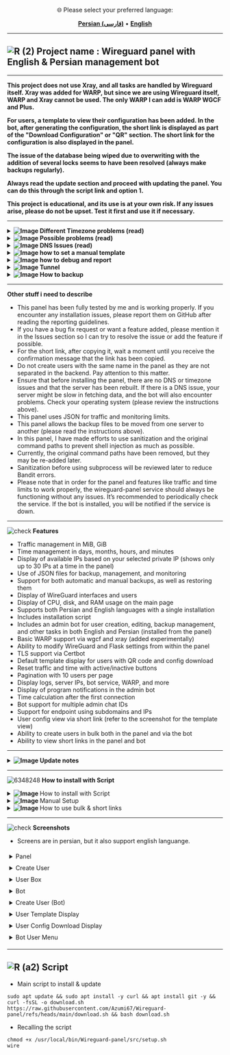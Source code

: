 <div align="center">

🌐 Please select your preferred language:

**[Persian (فارسی)](https://github.com/Azumi67/Wireguard-panel/blob/main/README.md)** • **[English](https://github.com/Azumi67/Wireguard-panel/blob/main/README-en.md)**

</div>

------------------------
![R (2)](https://github.com/Azumi67/PrivateIP-Tunnel/assets/119934376/a064577c-9302-4f43-b3bf-3d4f84245a6f)
Project name : Wireguard panel with English & Persian management bot
---------------------------------------------------------------
----------------------------------

**This project does not use Xray, and all tasks are handled by Wireguard itself. Xray was added for WARP, but since we are using Wireguard itself, WARP and Xray cannot be used. The only WARP I can add is WARP WGCF and Plus.**

**For users, a template to view their configuration has been added. In the bot, after generating the configuration, the short link is displayed as part of the "Download Configuration" or "QR" section. The short link for the configuration is also displayed in the panel.**

**The issue of the database being wiped due to overwriting with the addition of several locks seems to have been resolved (always make backups regularly).**

**Always read the update section and proceed with updating the panel. You can do this through the script link and option 1.**

**This project is educational, and its use is at your own risk. If any issues arise, please do not be upset. Test it first and use it if necessary.**

--------

 <div align="left">
  <details>
    <summary><strong><img src="https://github.com/user-attachments/assets/bf3c8113-cdd1-4c57-a744-796d7530d565" alt="Image"> Different Timezone problems (read)</strong></summary>

------------------------------------ 

- If you have installed an optimizer and the time and usage calculation stops, it is likely due to two conflicting timezones in your system. Until this is resolved, the issue will not be fixed.
- You need to use the following commands to synchronize your timezone and local time.
- After syncing, you should reset the panel.
  
```
cat /etc/timezone
you should see something like this : Etc/UTC, Europe/Berlin
ls -l /etc/localtime
you will see something like this :  /usr/share/zoneinfo/Europe/Berlin
there is a difference between then and it should be fixed 
echo "Europe/Berlin" | sudo tee /etc/timezone
sudo dpkg-reconfigure -f noninteractive tzdata
cat /etc/timezone
ls -l /etc/localtime
make sure that both of timezone are similar.
timedatectl
you are good to go, reset the wireguard panel
```

------------------------------------ 

  </details>
</div>
 <div align="left">
  <details>
    <summary><strong><img src="https://github.com/user-attachments/assets/0ddf06f0-04c1-4d5a-bbb8-d784015e93d2" alt="Image"> Possible problems (read)</strong></summary>

------------------------------------ 

  - If your server has DNS issues, first resolve those or use a server and OS that do not have such issues. You can even remove the DNS settings from the Wireguard configuration.
  - It is recommended to use Debian 12. I didn't have any issues on Debian 12 and AMD.
  - Do not create two users with the same name on the same interface.
  - Always check the logs if you encounter any issues, or change the debug option in `config.yaml` to true.
  - If your service stops working after a reset, the issue is likely with the virtual environment. The `venv` folder is located in `/usr/local/bin/Wireguard-panel/src`. Fix the issue there.
  - If you are using an OS that has issues with `iproute` and `wireguard-tools`, make sure those issues are resolved. This panel uses the main command paths located in `/sbin`. Below are some examples. If this becomes too troublesome, let me know, and I can remove the main path to fix the issue. However, this shouldn't cause problems on most OS.
  - For now, I have removed the main command paths, and this will be reviewed in Bandit to see what happens later.
  - You should note that I have not tested the panel on mobile devices. You may encounter issues, so it is recommended to connect using a computer or use the bot on mobile.
  - Start your WireGuard configuration from `wg0.conf` and avoid using random names.
  - Don’t forget your username and password, and make sure to use the "Remember Me" option.
  - Be sure to check your installed OS for such issues, as the panel will not work if those problems exist.
  - If others wish, they can test other OS versions and add them to the panel.
  - The panel will not cause interference with your tunnel. Use local IPs along with the tunnel. Make sure to clear the cache and data storage on your mobile client, as the tunnel may not work in such cases.
  - Use local IPs if there are restrictions on your server. For example, Geneve - Local Script Link: https://github.com/Azumi67/6TO4-GRE-IPIP-SIT
  - After updating the panel, always reset the panel. The update process is to run the script with option 10, or download the script and execute it on the server with option 1. After the update finishes, please reset both the panel and the bot.
  

------------------------------------ 

  </details>
</div>

 <div align="left">
  <details>
    <summary><strong><img src="https://github.com/user-attachments/assets/0ddf06f0-04c1-4d5a-bbb8-d784015e93d2" alt="Image"> DNS Issues (read)</strong></summary>

------------------------------------ 

- If your server has DNS issues, both the panel's performance will degrade and the bot will stop working. I have removed the DNS section from the script.
- If your server has DNS issues, you can use an optimizer.
- On Debian 12 and Ubuntu 24 servers, you can use the following commands:

<div align="left">
  
```
sudo nano /etc/systemd/resolved.conf
## add these inside it##
[Resolve]
DNS=1.1.1.1 8.8.8.8
FallbackDNS=1.0.0.1 8.8.4.4
### now Ctrl + x , y to save ###

sudo systemctl restart systemd-resolved
sudo rm /etc/resolv.conf
sudo ln -s /run/systemd/resolve/resolv.conf /etc/resolv.conf
cat /etc/resolv.conf

```
- If your /etc/resolv.conf configuration is reset every few minutes, you can use a cron job to handle this.

```
crontab -e
* * * * * echo -e "nameserver 1.1.1.1\nnameserver 1.0.0.1" > /etc/resolv.conf

```

- If your issue is not resolved even after using the optimizer, clearing WireGuard's DNS, using systemd-resolve, and setting up a cron job, you should consider changing your server. Preferably, use Debian 12 AMD.
- I haven’t encountered any issues on the DigitalOcean servers I’ve tested so far.


------------------------------------ 

</details>
</div>

 <div align="left">
  <details>
    <summary><strong><img src="https://github.com/user-attachments/assets/79ca8970-1e05-4e60-bc7c-aa12f3573bbc" alt="Image"> how to set a manual template</strong></summary>

------------------------------------ 
- In the Peers section, there is a default template. You can use your own custom template.
- Create a template with dimensions of 430 by 500 and place it in the directory `/usr/local/bin/Wireguard-panel/src/static/images` with the name `template.jpg`.
- Reset the panel. From now on, your custom template will be displayed.

------------------------------------ 

</details>
</div>

 <div align="left">
  <details>
    <summary><strong><img src="https://github.com/user-attachments/assets/dbbc44c0-06c0-405d-80f8-fb8c3a79a874" alt="Image"> how to debug and report</strong></summary>

------------------------------------ 

- If you had a problem, you can use these commands to find them and report or fix it by yourself.
  
```
systemctl status wireguard-panel
systemctl stop wireguard-panel
---------------------------------------
## change debug=false >> debug=true

nano /usr/local/bin/Wireguard-panel/src/config.yaml
/usr/local/bin/Wireguard-panel/src/venv/bin/python3 /usr/local/bin/Wireguard-panel/src/app.py
```
  
- for bot, it is the same
  
```
systemctl status telegram-bot-en
systemctl stop telegram-bot-en
/usr/local/bin/Wireguard-panel/src/venv/bin/python /usr/local/bin/Wireguard-panel/src/telegram/robot.py

```
 
- after the problem is fixed, just reset the wireguard panel

---------------

</details>
</div>


 <div align="left">
  <details>
    <summary><strong><img src="https://github.com/user-attachments/assets/1bd45cc6-b800-40b1-a94d-03ed1dac6ce5" alt="Image"> Tunnel</strong></summary>

------------------------------------ 
- I personally use a local IP with my own port forwarding program (for personal use): https://github.com/Azumi67/proxyforwarder
- You can use local IP and dokodemo as well.
- Port forwarding might not be useful for your case. Therefore, you can use reverse proxies like frp, backhaul, or even tunnels like udp2raw and Chisel.
- For local IP, you can use this script: https://github.com/Azumi67/6TO4-GRE-IPIP-SIT
- If you still face issues, you should do a few things. Test the tunnel with the optimizer and also keep an eye on the ufw firewall.
- Be aware that sometimes the WireGuard client on your computer or mobile can cause 92B to get stuck. Restart your computer and clear the date storage and cache on your mobile.
- If you still have issues, you should change your external server. After that, your problem should be solved.
- Most of the WireGuard tunnel issues are summarized in these points.



</details>
</div>
<div align="left">
  <details>
    <summary><strong><img src="https://github.com/user-attachments/assets/5ca10d06-15c9-45b6-99d0-498bf4e80c9c" alt="Image"> How to backup</strong></summary>

------------------------------------ 
- Create a manual backup from the panel or bot. This will be saved as manualbackup.zip in the backups folder.
- This file backs up the contents of the wg interface and the database.
- If you install the panel again, place this file in the backups folder and restore it using the bot or the panel. There is an option with this name in both the panel and the bot.
- Another method for restoring user backups is to open this zip file and copy the contents of wg0.conf or wg1.conf into the /etc/wireguard folder, and the db folder into /usr/local/bin/Wireguard-panel/src/db.
- Alternatively, you can copy the entire panel to your computer. It’s better to test these methods beforehand so you are familiar with how they work.
- After restoring the backup, you must restart the panel service (wireguard-panel) and the bot. All interfaces must also be disabled and re-enabled once.
- Make backups reguraly.



</details>
</div>

-------------------

**Other stuff i need to describe**

- This panel has been fully tested by me and is working properly. If you encounter any installation issues, please report them on GitHub after reading the reporting guidelines.
- If you have a bug fix request or want a feature added, please mention it in the Issues section so I can try to resolve the issue or add the feature if possible.
- For the short link, after copying it, wait a moment until you receive the confirmation message that the link has been copied.
- Do not create users with the same name in the panel as they are not separated in the backend. Pay attention to this matter.
- Ensure that before installing the panel, there are no DNS or timezone issues and that the server has been rebuilt. If there is a DNS issue, your server might be slow in fetching data, and the bot will also encounter problems. Check your operating system (please review the instructions above).
- This panel uses JSON for traffic and monitoring limits.
- This panel allows the backup files to be moved from one server to another (please read the instructions above).
- In this panel, I have made efforts to use sanitization and the original command paths to prevent shell injection as much as possible.
- Currently, the original command paths have been removed, but they may be re-added later.
- Sanitization before using subprocess will be reviewed later to reduce Bandit errors.
- Please note that in order for the panel and features like traffic and time limits to work properly, the wireguard-panel service should always be functioning without any issues. It’s recommended to periodically check the service. If the bot is installed, you will be notified if the service is down.



----------------------------------

![check](https://github.com/Azumi67/PrivateIP-Tunnel/assets/119934376/13de8d36-dcfe-498b-9d99-440049c0cf14)
**Features**

- Traffic management in MiB, GiB
- Time management in days, months, hours, and minutes
- Display of available IPs based on your selected private IP (shows only up to 30 IPs at a time in the panel)
- Use of JSON files for backup, management, and monitoring
- Support for both automatic and manual backups, as well as restoring them
- Display of WireGuard interfaces and users
- Display of CPU, disk, and RAM usage on the main page
- Supports both Persian and English languages with a single installation
- Includes installation script
- Includes an admin bot for user creation, editing, backup management, and other tasks in both English and Persian (installed from the panel)
- Basic WARP support via wgcf and xray (added experimentally)
- Ability to modify WireGuard and Flask settings from within the panel
- TLS support via Certbot
- Default template display for users with QR code and config download
- Reset traffic and time with active/inactive buttons
- Pagination with 10 users per page
- Display logs, server IPs, bot service, WARP, and more
- Display of program notifications in the admin bot
- Time calculation after the first connection
- Bot support for multiple admin chat IDs
- Support for endpoint using subdomains and IPs
- User config view via short link (refer to the screenshot for the template view)
- Ability to create users in bulk both in the panel and via the bot
- Ability to view short links in the panel and bot


-------
  <div align="left">
  <details>
    <summary><strong><img src="https://github.com/Azumi67/Rathole_reverseTunnel/assets/119934376/3cfd920d-30da-4085-8234-1eec16a67460" alt="Image"> Update notes</strong></summary>
  
------------------------------------ 

- The Persian and English bots have been updated to support compact mode menus.
- The update script has been modified to trigger with the `wire` command.
- Updated `app.py` for redirecting the registration page to login if a username and password exist (thanks to opiran for mentioning this).
- Updated `script-fa.js` to fix the issue of refreshing the peer list when filters are active.
- The issue with the panel not loading due to the addition of the `pytz` module has been fixed.
- The main command paths have been removed temporarily, and this topic is considered for review in Bandit to see how it evolves.
- The update script now supports panel updates via either `download.sh` or `wire` (added experimentally).
- For the bot: Only the admin chat ID will have access to the bot.
- For the bot: Peer creation information has been made more complete, with `mtu` added.
- For the bot: The "first usage" section calculates time after the first connection.
- For the bot: Fixed the `mtu` issue in the settings.
- The update now supports multiple admin chat IDs. Use commas, like `674565756, 6545675`.
- The update adds support for subdomains instead of using an IP.
- The `telegram.yaml` file has been updated for encryption.
- An update has been added for disabling/enabling notifications based on the health status of `app.py`.
- Pagination has been updated to avoid returning to the first page.
- The issue with the Persian bot disappearing has been fixed.
- The `keepalive` feature has been added to the bot.
- The update for available IPs in the bot now works correctly, showing available IPs.
- Timezone update has been implemented in `app.py`.
- The issue with deleting peers from the main page has been fixed.
- `app.py` has been updated to monitor traffic so that usage doesn’t reset after server reboot.
- Mismatches in the JSON file have been fixed.
- The issue with resetting and not editing interfaces other than the default has been resolved.
- The bot now includes additional information for downloading config files and QR codes.
- The script update ensures that your templates won't be overwritten. Update via the script inside GitHub (make sure to reset the panel and bot after updating).
- The bot now correctly resets traffic and usage.
- The bot will display the contents of the `conf` file underneath it.
- Temporarily added `tmp` before saving to the JSON files and locked the monitor and decrement functions to see if this resolves the issue of JSON files being deleted.
- An update has been added to prevent showing users from an interface when pagination is used.
- A checkbox has been added for activation when `geosites` are present.
- A lock has been added to all paths that write the JSON file to ensure the proper sequence of commands (may take time due to the lock).
- The update for blocking users after expiration now works correctly.
- The config view template for users has been added. After creating the config in the bot, the short link to the config will be visible in the config download or QR section. It will be shown separately in both.
- Fixed issues with short links and the time not displaying correctly in the template.
- Fixed the issue with user display limits.
- Updated the template to properly show remaining time and volume.
- Pagination update: Added transition animation for the WireGuard config and pagination.
- Added an update for deletion: If a user isn’t found on the page, it returns to the previous page. If the user is found, it stays on the same page. The same applies to editing a user.
- The toggle peer update now resets traffic properly, by first deleting the public key before adding it again. Previously, traffic was reset but didn’t work with toggle peer.
- Update for the panel and bot to support bulk user creation. A `-1` is appended to each user’s name.
- The update for the short link in the panel allows users to copy their short link if available. Wait a moment to receive the confirmation message in the panel after copying.



</details>
</div>

----------------------

![6348248](https://github.com/Azumi67/PrivateIP-Tunnel/assets/119934376/398f8b07-65be-472e-9821-631f7b70f783)
**How to install with Script**
 <div align="left">
  <details>
    <summary><strong><img src="https://github.com/Azumi67/Rathole_reverseTunnel/assets/119934376/fcbbdc62-2de5-48aa-bbdd-e323e96a62b5" alt="Image"> </strong>How to install with Script</summary>

------------------------------------ 

- Run the script first
 
```
sudo apt update && sudo apt install -y curl && apt install git -y && curl -fsSL -o download.sh https://raw.githubusercontent.com/Azumi67/Wireguard-panel/refs/heads/main/download.sh && bash download.sh
```


<p align="left">
  <img src="https://github.com/user-attachments/assets/3c70376b-330b-4ffe-b8f2-60ed18f80a30" alt="Image" />
</p>


- First install everything until you reach number 4

<p align="left">
  <img src="https://github.com/user-attachments/assets/9a7379c1-f19d-491d-847d-de5342f2c218" alt="Image" />
</p>

- First, enter the port for your panel, and adjust other settings based on available resources if necessary, or proceed with the default settings to the next step.
- Enter the program's password key.
- If you need TLS, enter "yes"; if you don't need it, enter "No" to use without TLS.
- If you enter "yes" for TLS, you will need to provide your subdomain and email. Make sure that your subdomain's DNS is correctly linked to your server's IP.
- If you encounter installation issues, manually install Certbot and then return to this step.
- If you're not using TLS, your dashboard address will be `http://publicip:port/home`; if using TLS, it will be `https://subdomain:port/home`.

<p align="left">
  <img src="https://github.com/user-attachments/assets/5f861a94-bb47-4cd2-82ef-cf8c6d78a85c" alt="Image" />
</p>

- The next step is setting up the WireGuard configuration.
- Always start with the `wg0` configuration, followed by `wg1` and `wg2`.
- The private IP should be version 4, and there is no need for an IPv6 address.
- Enter the port and other required details.
- If you are using a firewall, make sure to open the port and the private IP range.

<p align="left">
  <img src="https://github.com/user-attachments/assets/c4ce3873-ebd3-435e-8a66-d66a9cf9f260" alt="Image" />
</p>

- This step is for instructional purposes and is only done after installing the script and inside the panel. Please note that to use the bot in English, first change the panel's language to English, then install the bot. The same applies for Persian.
- You can install the bot from within the panel. As seen in the screenshot, enter the bot token you received from @BotFather.
- The address of the page will depend on whether you're using TLS or not. If you're not using TLS, it should be `http://publicip:port`, and if you're using TLS, it should be `https://subdomain:port`.
- The next section is the API key that you received from the panel.
- The next section is the admin chat ID of the bot you created inside BotFather. You can find this by using @userinfobot to get your bot's ID.
- To add multiple admin chat IDs, just enter them separated by commas, like this: `676676767, 67676767` (use commas as shown).
- Please use only one bot, either Persian or English.
- Then, install options 6 and 7 of the script, and your panel will be ready.
- On the main page, you'll see your dashboard address.


------------------

  </details>
</div>  

 <div align="left">
  <details>
    <summary><strong><img src="https://github.com/Azumi67/Rathole_reverseTunnel/assets/119934376/fcbbdc62-2de5-48aa-bbdd-e323e96a62b5" alt="Image"> </strong>Manual Setup</summary>

------------------------------------ 

- اجرای دستورات

<div align="left">
  
```
sudo apt update && sudo apt install git -y
cd /usr/local/bin
sudo git clone https://github.com/Azumi67/Wireguard-panel.git
cd /usr/local/bin/Wireguard-panel

sudo apt install -y python3 python3-pip python3-venv git redis nftables iptables wireguard-tools iproute2 \
    fonts-dejavu certbot curl software-properties-common wget

sudo systemctl enable redis-server.service
sudo systemctl start redis-server.service
sudo systemctl status redis-server.service

# creating env

python3 --version
sudo apt update && sudo apt install python3 python3-pip python3-venv
python3 -m venv /usr/local/bin/Wireguard-panel/src/venv
source /usr/local/bin/Wireguard-panel/src/venv/bin/activate
pip install --upgrade pip
pip install python-dotenv python-telegram-bot aiohttp matplotlib qrcode "python-telegram-bot[job-queue]" pyyaml flask-session Flask SQLAlchemy Flask-Limiter Flask-Bcrypt Flask-Caching jsonschema psutil pytz requests pynacl apscheduler redis werkzeug jinja2 fasteners gunicorn pexpect cryptography Pillow arabic-reshaper python-bidi

sudo apt-get install -y libsystemd-dev
deactivate

# permissions

chmod 644 /usr/local/bin/Wireguard-panel/src/config.yaml
chmod -R 600 /usr/local/bin/Wireguard-panel/src/db
chmod -R 700 /usr/local/bin/Wireguard-panel/src/backups
chmod 644 /usr/local/bin/Wireguard-panel/src/telegram/telegram.yaml
chmod 644 /usr/local/bin/Wireguard-panel/src/telegram/config.json
chmod 644 /usr/local/bin/Wireguard-panel/src/install_progress.json
chmod 644 /usr/local/bin/Wireguard-panel/src/api.json
chmod 744 /usr/local/bin/Wireguard-panel/src/install_telegram.sh
chmod 744 /usr/local/bin/Wireguard-panel/src/install_telegram-fa.sh
chmod -R 644 /usr/local/bin/Wireguard-panel/src/static/fonts
chmod -R 644 /usr/local/bin/Wireguard-panel/src/telegram/static/fonts
chmod -R 755 /etc/wireguard

```

- Flask & gunicorn configuration :

```
nano /usr/local/bin/Wireguard-panel/src/config.yaml

###
flask:
  port: 8443
  tls: true
  cert_path: "/etc/letsencrypt/live/subdomain.com/fullchain.pem"
  key_path: "/etc/letsencrypt/live/subdomain.com/privkey.pem"
  secret_key: "azumi"
  debug: false

gunicorn:
  workers: 2
  threads: 1
  loglevel: "info"
  timeout: 120
  accesslog: ""
  errorlog: ""

wireguard:
  config_dir: "/etc/wireguard"
##

```

- Wireguard configuration :

```
nano /etc/wireguard/wg0.conf

##
[Interface]
Address = 166.66.66.1/25
ListenPort = 20821
PrivateKey = aBY+lbhuOlBknLDDi2MbI11LZKEDGOSsvIbWQDuCSX0=
MTU = 1380
DNS = 1.1.1.1

PostUp = iptables -I INPUT -p udp --dport 20821 -j ACCEPT
PostUp = iptables -I FORWARD -i eth0 -o wg0 -j ACCEPT
PostUp = iptables -I FORWARD -i wg0 -j ACCEPT
PostUp = iptables -t nat -A POSTROUTING -o eth0 -j MASQUERADE

PostDown = iptables -D INPUT -p udp --dport 20821 -j ACCEPT
PostDown = iptables -D FORWARD -i eth0 -o wg0 -j ACCEPT
PostDown = iptables -D FORWARD -i wg0 -j ACCEPT
PostDown = iptables -t nat -D POSTROUTING -o eth0 -j MASQUERADE

##

Commands for generating private & pub key :
wg genkey | tee privatekey
cat privatekey | wg pubkey > publickey


```

- Wireguard panel service
```
nano /etc/systemd/system/wireguard-panel.service

##
[Unit]
Description=Wireguard Panel
After=network.target

[Service]
User=root
WorkingDirectory=/usr/local/bin/Wireguard-panel/src
ExecStart=/usr/local/bin/Wireguard-panel/src/venv/bin/python3 /usr/local/bin/Wireguard-panel/src/app.py
Restart=always
Environment=PATH=/usr/local/bin/Wireguard-panel/src/venv/bin:/usr/local/sbin:/usr/local/bin:/usr/sbin:/usr/bin:/sbin:/bin
Environment=LANG=en_US.UTF-8
Environment=LC_ALL=en_US.UTF-8

[Install]
WantedBy=multi-user.target

##
```
------------------------------------ 

  </details>
</div>  
<div align="left">
  <details>
    <summary><strong><img src="https://github.com/Azumi67/Rathole_reverseTunnel/assets/119934376/fcbbdc62-2de5-48aa-bbdd-e323e96a62b5" alt="Image"> </strong>How to use bulk & short links</summary>

------------------------------------ 

- To create a user, follow the same process as before, but at the bottom, check the "Add in bulk" box and enter the number of users (should not exceed 50, for example, 10 is good).
- First, give the username, for example, "azumi," then select the user's private IP, and choose the other options as before. Make sure to check the "Add in bulk" box and specify the number of users.
- To display the short link, click on the link and wait for the confirmation message. If the short link exists, you will receive a "success" message.
- The same applies for the bot.
- Click on "bulk," then enter the number of users and the name.


------------------------------------ 

  </details>
</div>  

---------------
![check](https://github.com/user-attachments/assets/723872d1-1594-4d31-b48b-2b1c41adfaa9)
**Screenshots**

- Screens are in persian, but it also support english languange.

<div style="direction: ltr; text-align: left;">
  <details>
    <summary style="font-size: 14px; padding: 5px;">Panel</summary>
    <p style="margin: 0; text-align: left;">
     <p align="left">
      <img src="https://github.com/user-attachments/assets/cb754472-6a4a-4511-acde-b037737b600f" alt="menu screen" style="max-width: 100px; height: auto;" />
    </p>
  </details>

  <details>
    <summary style="font-size: 14px; padding: 5px;">Create User</summary>
    <p style="margin: 0; text-align: left;">
     <p align="left">
      <img src="https://github.com/user-attachments/assets/d8b799b5-8825-4079-bfbb-e68c9fa1c7c5" alt="menu screen" style="max-width: 100px; height: auto;" />
    </p>
  </details>

  <details>
    <summary style="font-size: 14px; padding: 5px;">User Box</summary>
    <p style="margin: 0; text-align: left;">
     <p align="left">
      <img src="https://github.com/user-attachments/assets/ec328904-6e78-4536-a08b-600f3a0c6a64" alt="menu screen" style="max-width: 100px; height: auto;" />
    </p>
  </details>

  <details>
    <summary style="font-size: 14px; padding: 5px;">Bot</summary>
    <p style="margin: 0; text-align: left;">
     <p align="left">
      <img src="https://github.com/user-attachments/assets/33a595b4-8667-4507-a181-764101d6924f" alt="menu screen" style="max-width: 100px; height: auto;" />
    </p>
  </details>

  <details>
    <summary style="font-size: 14px; padding: 5px;">Create User (Bot)</summary>
    <p style="margin: 0; text-align: left;">
     <p align="left">
      <img src="https://github.com/user-attachments/assets/dc478252-de84-4173-9aa8-9233385dbdbd" alt="menu screen" style="max-width: 100px; height: auto;" />
    </p>
  </details>

  <details>
    <summary style="font-size: 14px; padding: 5px;">User Template Display</summary>
    <p style="margin: 0; text-align: left;">
     <p align="left">
      <img src="https://github.com/user-attachments/assets/926d9ee2-fa13-46a4-a998-5b60080e15c2" alt="menu screen" style="max-width: 100px; height: auto;" />
    </p>
  </details>

  <details>
    <summary style="font-size: 14px; padding: 5px;">User Config Download Display</summary>
    <p style="margin: 0; text-align: left;">
     <p align="left">
      <img src="https://github.com/user-attachments/assets/81692c7b-d042-4d09-a1f3-bb1302e24395" alt="menu screen" style="max-width: 100px; height: auto;" />
    </p>
  </details>

  <details>
    <summary style="font-size: 14px; padding: 5px;">Bot User Menu</summary>
    <p style="margin: 0; text-align: left;">
     <p align="left">
      <img src="https://github.com/user-attachments/assets/c8fd5c11-74a9-4393-8977-3431e4f76f73" alt="menu screen" style="max-width: 100px; height: auto;" />
    </p>
  </details>
</div>



-----------------------------------------------------

![R (a2)](https://github.com/Azumi67/PrivateIP-Tunnel/assets/119934376/716fd45e-635c-4796-b8cf-856024e5b2b2)
**Script**
----------------

- Main script to install & update

```
sudo apt update && sudo apt install -y curl && apt install git -y && curl -fsSL -o download.sh https://raw.githubusercontent.com/Azumi67/Wireguard-panel/refs/heads/main/download.sh && bash download.sh

```

- Recalling the script

```
chmod +x /usr/local/bin/Wireguard-panel/src/setup.sh
wire
```
